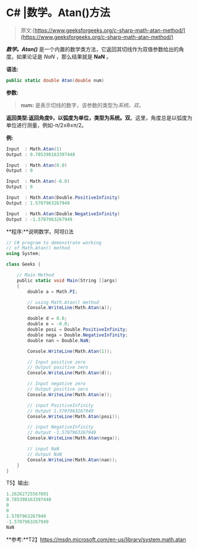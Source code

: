 # C# |数学。Atan()方法

> 原文:[https://www.geeksforgeeks.org/c-sharp-math-atan-method/](https://www.geeksforgeeks.org/c-sharp-math-atan-method/)

***数学。Atan()*** 是一个内置的数学类方法，它返回其切线作为双值参数给出的角度。如果论证是 *NaN* ，那么结果就是 **NaN** 。

**语法:**

```cs
public static double Atan(double num)

```

**参数:**

> **num:** 是表示切线的数字，该参数的类型为*系统。双*。

**返回类型:**返回角度θ，以弧度为单位，类型为**系统。双**。这里，角度总是以弧度为单位进行测量，例如-π/2≤θ≤π/2。

**例:**

```cs
Input  : Math.Atan(1)
Output : 0.785398163397448

Input  : Math.Atan(0.0)
Output : 0

Input  : Math.Atan(-0.0)
Output : 0

Input  : Math.Atan(Double.PositiveInfinity)
Output : 1.5707963267949

Input  : Math.Atan(Double.NegativeInfinity)
Output : -1.5707963267949

```

**程序:**说明数学。阿坦()法

```cs
// C# program to demonstrate working
// of Math.Atan() method
using System;

class Geeks {

    // Main Method
    public static void Main(String []args)
    {
        double a = Math.PI;

        // using Math.Atan() method 
        Console.WriteLine(Math.Atan(a));

        double d = 0.0;
        double e = -0.0;
        double posi = Double.PositiveInfinity;
        double nega = Double.NegativeInfinity;
        double nan = Double.NaN;

        Console.WriteLine(Math.Atan(1));

        // Input positive zero
        // Output positive zero
        Console.WriteLine(Math.Atan(d));

        // Input negative zero
        // Output positive zero
        Console.WriteLine(Math.Atan(e));

        // input PositiveInfinity
        // Output 1.5707963267949
        Console.WriteLine(Math.Atan(posi));

        // input NegativeInfinity
        // Output -1.5707963267949
        Console.WriteLine(Math.Atan(nega));

        // input NaN
        // Output NaN
        Console.WriteLine(Math.Atan(nan));
    }
}
```

T5】输出:

```cs
1.26262725567891
0.785398163397448
0
0
1.5707963267949
-1.5707963267949
NaN

```

**参考:**T2】https://msdn.microsoft.com/en-us/library/system.math.atan